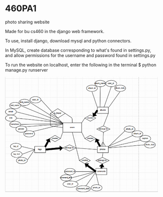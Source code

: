# 460PA1
photo sharing website

Made for bu cs460 in the django web framework.

To use, install django, download mysql and python connectors.

In MySQL, create database corresponding to what's found in settings.py, and allow permissions for the username and password found in settings.py

To run the website on localhost, enter the following in the terminal
$ python manage.py runserver


![ER Diagram](Winstagram_ER_diagram.png)
